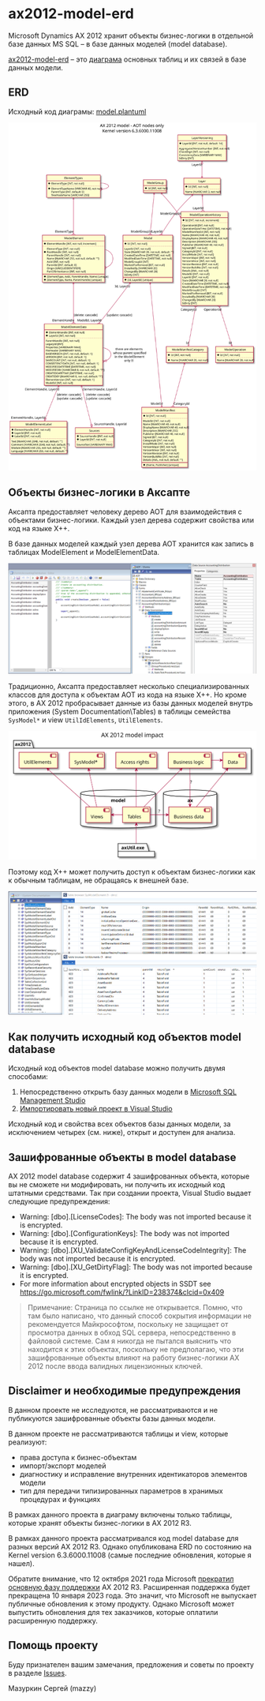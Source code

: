﻿# ax2012-model-erd

[project]:https://github.com/mazzy-ax/ax2012-model-erd
[license]:https://github.com/mazzy-ax/ax2012-model-erd/blob/master/LICENSE

Microsoft Dynamics AX 2012 хранит объекты бизнес-логики в отдельной базе данных MS SQL &ndash; в базе данных моделей (model database).

[ax2012-model-erd][project] &ndash; это [диаграма](model.plantuml) основных таблиц и их связей в базе данных модели.

## ERD

Исходный код диаграмы: [model.plantuml](model.plantuml)

![ERD](media/ax2012-model-erd.svg)

## Объекты бизнес-логики в Аксапте

Аксапта предоставляет человеку дерево АОТ для взаимодействия с объектами бизнес-логики. Каждый узел дерева содержит свойства или код на языке X++.

В базе данных моделей каждый узел дерева АОТ хранится как запись в таблицах ModelElement и ModelElementData.

![AOT and properies](media/aot-and-properties.png)

Традиционно, Аксапта предоставляет несколько специализированных классов для доступа к объектам АОТ из кода на языке X++. Но кроме этого, в AX 2012 пробрасывает данные из базы данных моделей внутрь приложения (System Documentation\Tables) в таблицы семейства `SysModel*` и view `UtilIdElements`, `UtilElements`.

![AX 2012 model forwarding](media/ax2012-model-impact.svg)

Поэтому код X++ может получить доступ к объектам бизнес-логики как к обычным таблицам, не обращаясь к внешней базе.

![System views](media/system-views.png)

## Как получить исходный код объектов model database

Исходный код объектов model database можно получить двумя способами:

1. Непосредственно открыть базу данных модели в [Microsoft SQL Management Studio](https://docs.microsoft.com/en-us/sql/ssms/sql-server-management-studio-ssms)
1. [Импортировать новый проект в Visual Studio](https://docs.microsoft.com/en-us/sql/ssdt/how-to-create-a-new-database-project)

Исходный код и свойства всех объектов базы данных модели, за исключением четырех (см. ниже), открыт и доступен для анализа.

## Зашифрованные объекты в model database

AX 2012 model database содержит 4 зашифрованных объекта, которые вы не сможете ни модифировать, ни получить их исходный код штатными средствами. Так при создании проекта, Visual Studio выдает следующие предупреждения:

* Warning: [dbo].[LicenseCodes]: The body was not imported because it is encrypted.
* Warning: [dbo].[ConfigurationKeys]: The body was not imported because it is encrypted.
* Warning: [dbo].[XU_ValidateConfigKeyAndLicenseCodeIntegrity]: The body was not imported because it is encrypted.
* Warning: [dbo].[XU_GetDirtyFlag]: The body was not imported because it is encrypted.
* For more information about encrypted objects in SSDT see https://go.microsoft.com/fwlink/?LinkID=238374&clcid=0x409

> Примечание: Страница по ссылке не открывается. Помню, что там было написано, что данный способ сокрытия информации не рекомендуется Майкрософтом, поскольку не защищает от просмотра данных в обход SQL сервера, непосредственно в файловой системе. Сам я никогда не пытался выяснить что находится к этих объектах, поскольку не предполагаю, что эти зашифрованные объекты влияют на работу бизнес-логики AX 2012 после ввода валидных лицензионных ключей.

## Disclaimer и необходимые предупреждения

В данном проекте не исследуются, не рассматриваются и не публикуются зашифрованные объекты базы данных модели.

В данном проекте не рассматриваются таблицы и view, которые реализуют:

* права доступа к бизнес-объектам
* импорт/экспорт моделей
* диагностику и исправление внутренних идентикаторов элементов модели
* тип для передачи типизированных параметров в хранимых процедурах и функциях

В рамках данного проекта в диаграму включены только таблицы, которые хранят объекты бизнес-логики в AX 2012 R3.

В рамках данного проекта рассматривался код model database для разных версий AX 2012 R3. Однако опубликована ERD по состоянию на Kernel version 6.3.6000.11008 (самые последние обновления, которые я нашел).

Обратите внимание, что 12 октября 2021 года Microsoft [прекратил основную фазу поддержки](https://docs.microsoft.com/en-us/lifecycle/products/dynamics-ax-2012-r3) AX 2012 R3. Расширенная поддержка будет прекращена 10 января 2023 года. Это значит, что Microsoft не выпускает публичные обновления к этому продукту. Однако Microsoft может выпустить обновления для тех заказчиков, которые оплатили расширенную поддержку.

## Помощь проекту

Буду признателен вашим замечания, предложения и советы по проекту в разделе [Issues](https://github.com/mazzy-ax/ax2012-model-erd/issues).

Мазуркин Сергей (mazzy)